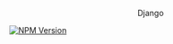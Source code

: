 <p align="center">
  Django
</p>

<a href="https://www.djangoproject.com" target="_blank"><img src="https://img.shields.io/github/commit-activity/t/badges/main" alt="NPM Version" /></a>
